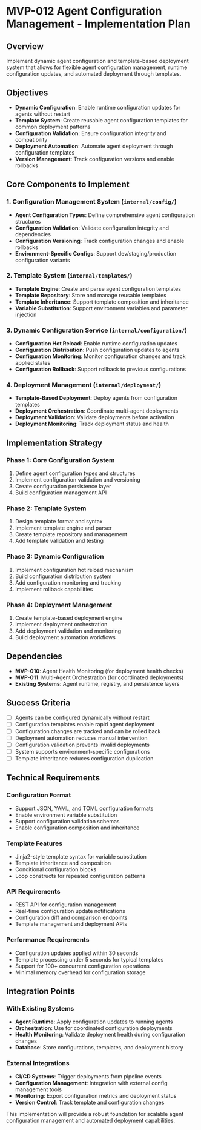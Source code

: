 # MVP-012 Agent Configuration Management - Implementation Plan

## Overview

Implement dynamic agent configuration and template-based deployment system that allows for flexible agent configuration management, runtime configuration updates, and automated deployment through templates.

## Objectives

- **Dynamic Configuration**: Enable runtime configuration updates for agents without restart
- **Template System**: Create reusable agent configuration templates for common deployment patterns
- **Configuration Validation**: Ensure configuration integrity and compatibility
- **Deployment Automation**: Automate agent deployment through configuration templates
- **Version Management**: Track configuration versions and enable rollbacks

## Core Components to Implement

### 1. Configuration Management System (`internal/config/`)
- **Agent Configuration Types**: Define comprehensive agent configuration structures
- **Configuration Validation**: Validate configuration integrity and dependencies
- **Configuration Versioning**: Track configuration changes and enable rollbacks
- **Environment-Specific Configs**: Support dev/staging/production configuration variants

### 2. Template System (`internal/templates/`)
- **Template Engine**: Create and parse agent configuration templates
- **Template Repository**: Store and manage reusable templates
- **Template Inheritance**: Support template composition and inheritance
- **Variable Substitution**: Support environment variables and parameter injection

### 3. Dynamic Configuration Service (`internal/configuration/`)
- **Configuration Hot Reload**: Enable runtime configuration updates
- **Configuration Distribution**: Push configuration updates to agents
- **Configuration Monitoring**: Monitor configuration changes and track applied states
- **Configuration Rollback**: Support rollback to previous configurations

### 4. Deployment Management (`internal/deployment/`)
- **Template-Based Deployment**: Deploy agents from configuration templates
- **Deployment Orchestration**: Coordinate multi-agent deployments
- **Deployment Validation**: Validate deployments before activation
- **Deployment Monitoring**: Track deployment status and health

## Implementation Strategy

### Phase 1: Core Configuration System
1. Define agent configuration types and structures
2. Implement configuration validation and versioning
3. Create configuration persistence layer
4. Build configuration management API

### Phase 2: Template System
1. Design template format and syntax
2. Implement template engine and parser
3. Create template repository and management
4. Add template validation and testing

### Phase 3: Dynamic Configuration
1. Implement configuration hot reload mechanism
2. Build configuration distribution system
3. Add configuration monitoring and tracking
4. Implement rollback capabilities

### Phase 4: Deployment Management
1. Create template-based deployment engine
2. Implement deployment orchestration
3. Add deployment validation and monitoring
4. Build deployment automation workflows

## Dependencies

- **MVP-010**: Agent Health Monitoring (for deployment health checks)
- **MVP-011**: Multi-Agent Orchestration (for coordinated deployments)
- **Existing Systems**: Agent runtime, registry, and persistence layers

## Success Criteria

- [ ] Agents can be configured dynamically without restart
- [ ] Configuration templates enable rapid agent deployment
- [ ] Configuration changes are tracked and can be rolled back
- [ ] Deployment automation reduces manual intervention
- [ ] Configuration validation prevents invalid deployments
- [ ] System supports environment-specific configurations
- [ ] Template inheritance reduces configuration duplication

## Technical Requirements

### Configuration Format
- Support JSON, YAML, and TOML configuration formats
- Enable environment variable substitution
- Support configuration validation schemas
- Enable configuration composition and inheritance

### Template Features
- Jinja2-style template syntax for variable substitution
- Template inheritance and composition
- Conditional configuration blocks
- Loop constructs for repeated configuration patterns

### API Requirements
- REST API for configuration management
- Real-time configuration update notifications
- Configuration diff and comparison endpoints
- Template management and deployment APIs

### Performance Requirements
- Configuration updates applied within 30 seconds
- Template processing under 5 seconds for typical templates
- Support for 100+ concurrent configuration operations
- Minimal memory overhead for configuration storage

## Integration Points

### With Existing Systems
- **Agent Runtime**: Apply configuration updates to running agents
- **Orchestration**: Use for coordinated configuration deployments
- **Health Monitoring**: Validate deployment health during configuration changes
- **Database**: Store configurations, templates, and deployment history

### External Integrations
- **CI/CD Systems**: Trigger deployments from pipeline events
- **Configuration Management**: Integration with external config management tools
- **Monitoring**: Export configuration metrics and deployment status
- **Version Control**: Track template and configuration changes

This implementation will provide a robust foundation for scalable agent configuration management and automated deployment capabilities.